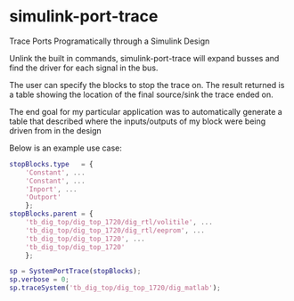 # simulink-port-trace
Trace Ports Programatically through a Simulink Design

Unlink the built in commands, simulink-port-trace will expand busses and find the driver
for each signal in the bus.

The user can specify the blocks to stop the trace on. The result returned is a table
showing the location of the final source/sink the trace ended on.

The end goal for my particular application was to automatically generate a table that described where
the inputs/outputs of my block were being driven from in the design

Below is an example use case:

```matlab
stopBlocks.type   = {
    'Constant', ...
    'Constant', ...
    'Inport', ...
    'Outport'
    };
stopBlocks.parent = {
    'tb_dig_top/dig_top_1720/dig_rtl/volitile', ...
    'tb_dig_top/dig_top_1720/dig_rtl/eeprom', ...
    'tb_dig_top/dig_top_1720', ...
    'tb_dig_top/dig_top_1720'
    };

sp = SystemPortTrace(stopBlocks);
sp.verbose = 0;
sp.traceSystem('tb_dig_top/dig_top_1720/dig_matlab');
```
